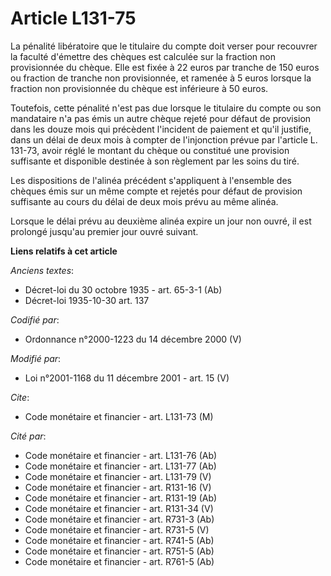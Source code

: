# Article L131-75

La pénalité libératoire que le titulaire du compte doit verser pour recouvrer la faculté d'émettre des chèques est calculée
sur la fraction non provisionnée du chèque. Elle est fixée à 22 euros par tranche de 150 euros ou fraction de tranche non
provisionnée, et ramenée à 5 euros lorsque la fraction non provisionnée du chèque est inférieure à 50 euros.

Toutefois, cette pénalité n'est pas due lorsque le titulaire du compte ou son mandataire n'a pas émis un autre chèque rejeté
pour défaut de provision dans les douze mois qui précèdent l'incident de paiement et qu'il justifie, dans un délai de deux
mois à compter de l'injonction prévue par l'article L. 131-73, avoir réglé le montant du chèque ou constitué une provision
suffisante et disponible destinée à son règlement par les soins du tiré.

Les dispositions de l'alinéa précédent s'appliquent à l'ensemble des chèques émis sur un même compte et rejetés pour défaut
de provision suffisante au cours du délai de deux mois prévu au même alinéa.

Lorsque le délai prévu au deuxième alinéa expire un jour non ouvré, il est prolongé jusqu'au premier jour ouvré suivant.

**Liens relatifs à cet article**

_Anciens textes_:

  - Décret-loi du 30 octobre 1935 - art. 65-3-1 (Ab)
  - Décret-loi 1935-10-30 art. 137

_Codifié par_:

  - Ordonnance n°2000-1223 du 14 décembre 2000 (V)

_Modifié par_:

  - Loi n°2001-1168 du 11 décembre 2001 - art. 15 (V)

_Cite_:

  - Code monétaire et financier - art. L131-73 (M)

_Cité par_:

  - Code monétaire et financier - art. L131-76 (Ab)
  - Code monétaire et financier - art. L131-77 (Ab)
  - Code monétaire et financier - art. L131-79 (V)
  - Code monétaire et financier - art. R131-16 (V)
  - Code monétaire et financier - art. R131-19 (Ab)
  - Code monétaire et financier - art. R131-34 (V)
  - Code monétaire et financier - art. R731-3 (Ab)
  - Code monétaire et financier - art. R731-5 (V)
  - Code monétaire et financier - art. R741-5 (Ab)
  - Code monétaire et financier - art. R751-5 (Ab)
  - Code monétaire et financier - art. R761-5 (Ab)
